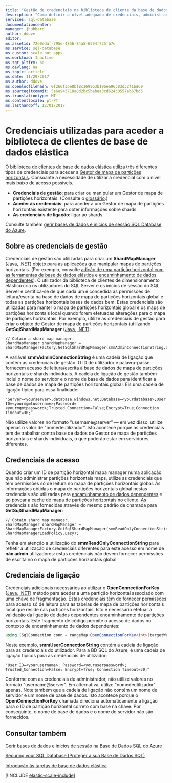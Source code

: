 ```yaml
---
title: "Gestão de credenciais na biblioteca de cliente da base de dados elástica | Microsoft Docs"
description: "Como definir o nível adequado de credenciais, administrador só de leitura, para aplicações de base de dados elástica"
services: sql-database
documentationcenter: 
manager: jhubbard
author: ddove
editor: 
ms.assetid: 72e0edaf-795e-4856-84a5-6594f735fb7e
ms.service: sql-database
ms.custom: scale out apps
ms.workload: Inactive
ms.tgt_pltfrm: na
ms.devlang: na
ms.topic: article
ms.date: 11/29/2017
ms.author: ddove
ms.openlocfilehash: 0f266f3be8bf8c1699b3b19bea96c83d32f1bd69
ms.sourcegitcommit: 5a6e943718a8d2bc5babea3cd624c0557ab67bd5
ms.translationtype: MT
ms.contentlocale: pt-PT
ms.lasthandoff: 12/01/2017
---
```

# <a name="credentials-used-to-access-the-elastic-database-client-library"></a>Credenciais utilizadas para aceder a biblioteca de clientes de base de dados elástica
O [biblioteca de clientes de base de dados elástica](sql-database-elastic-database-client-library.md) utiliza três diferentes tipos de credenciais para aceder a [Gestor de mapa de partições horizontais](sql-database-elastic-scale-shard-map-management.md). Consoante a necessidade de utilizar a credencial com o nível mais baixo de acesso possíveis.

* **Credenciais de gestão**: para criar ou manipular um Gestor de mapa de partições horizontais. (Consulte o [glossário](sql-database-elastic-scale-glossary.md).) 
* **Aceder às credenciais**: para aceder a um Gestor de mapa de partições horizontais existente para obter informações sobre shards.
* **As credenciais de ligação**: ligar ao shards. 

Consulte também [gerir bases de dados e inícios de sessão SQL Database do Azure](sql-database-manage-logins.md). 

## <a name="about-management-credentials"></a>Sobre as credenciais de gestão
Credenciais de gestão são utilizadas para criar um **ShardMapManager** ([Java](/java/api/com.microsoft.azure.elasticdb.shard.mapmanager._shard_map_manager), [.NET](https://msdn.microsoft.com/library/azure/microsoft.azure.sqldatabase.elasticscale.shardmanagement.shardmapmanager.aspx)) objeto para as aplicações que manipular mapas de partições horizontais. (Por exemplo, consulte [adição de uma partição horizontal com as ferramentas de base de dados elástica](sql-database-elastic-scale-add-a-shard.md) e [encaminhamento de dados dependentes](sql-database-elastic-scale-data-dependent-routing.md)). O utilizador da biblioteca de clientes de dimensionamento elástico cria os utilizadores do SQL Server e os inícios de sessão do SQL Server e certifica-se de que cada um é concedida as permissões de leitura/escrita na base de dados de mapa de partições horizontais global e todas as partições horizontais bases de dados bem. Estas credenciais são utilizadas para manter o mapa de partições horizontais global e os maps de partições horizontais local quando forem efetuadas alterações para o mapa de partições horizontais. Por exemplo, utilize as credenciais de gestão para criar o objeto de Gestor de mapa de partições horizontais (utilizando **GetSqlShardMapManager** ([Java](/java/api/com.microsoft.azure.elasticdb.shard.mapmanager._shard_map_manager_factory.getsqlshardmapmanager), [.NET](https://msdn.microsoft.com/library/azure/microsoft.azure.sqldatabase.elasticscale.shardmanagement.shardmapmanagerfactory.getsqlshardmapmanager.aspx)): 

```
// Obtain a shard map manager. 
ShardMapManager shardMapManager = ShardMapManagerFactory.GetSqlShardMapManager(smmAdminConnectionString,ShardMapManagerLoadPolicy.Lazy); 
```

A variável **smmAdminConnectionString** é uma cadeia de ligação que contém as credenciais de gestão. O ID de utilizador e palavra-passe fornecem acesso de leitura/escrita à base de dados de mapa de partições horizontais e shards individuais. A cadeia de ligação de gestão também inclui o nome do servidor e o nome de base de dados para identificar a base de dados de mapa de partições horizontais global. Eis uma cadeia de ligação típico para essa finalidade:

```
"Server=<yourserver>.database.windows.net;Database=<yourdatabase>;User ID=<yourmgmtusername>;Password=<yourmgmtpassword>;Trusted_Connection=False;Encrypt=True;Connection Timeout=30;” 
```

Não utilize valores no formato "username@server" — em vez disso, utilize apenas o valor de "nomedeutilizador".  Isto acontece porque as credenciais tem de trabalhar contra base de dados de Gestor de mapa de partições horizontais e shards individuais, o que poderão estar em servidores diferentes.

## <a name="access-credentials"></a>Credenciais de acesso
Quando criar um ID de partição horizontal mapa manager numa aplicação que não administrar partições horizontais maps, utilize as credenciais que têm permissões só de leitura no mapa de partições horizontais global. As informações obtidas o mapa de partições horizontais global nestas credenciais são utilizadas para [encaminhamento de dados dependentes](sql-database-elastic-scale-data-dependent-routing.md) e ao povoar a cache de mapa de partições horizontais no cliente. As credenciais são fornecidas através do mesmo padrão de chamada para **GetSqlShardMapManager**: 

```
// Obtain shard map manager. 
ShardMapManager shardMapManager = ShardMapManagerFactory.GetSqlShardMapManager(smmReadOnlyConnectionString, ShardMapManagerLoadPolicy.Lazy);  
```

Tenha em atenção a utilização do **smmReadOnlyConnectionString** para refletir a utilização de credenciais diferentes para este acesso em nome de **não admin** utilizadores: estas credenciais não devem fornecer permissões de escrita no o mapa de partições horizontais global. 

## <a name="connection-credentials"></a>Credenciais de ligação
Credenciais adicionais necessários ao utilizar o **OpenConnectionForKey** ([Java](/java/api/com.microsoft.azure.elasticdb.shard.mapper._list_shard_mapper.openconnectionforkey), [.NET](https://msdn.microsoft.com/library/azure/microsoft.azure.sqldatabase.elasticscale.shardmanagement.shardmap.openconnectionforkey.aspx)) método para aceder a uma partição horizontal associado com uma chave de fragmentação. Estas credenciais têm de fornecer permissões para acesso só de leitura para as tabelas de mapa de partições horizontais local que reside nas partições horizontais. Isto é necessário efetuar a validação da ligação de dados dependentes encaminhamento de partições horizontais. Este fragmento de código permite o acesso de dados no contexto de encaminhamento de dados dependentes: 

```csharp
using (SqlConnection conn = rangeMap.OpenConnectionForKey<int>(targetWarehouse, smmUserConnectionString, ConnectionOptions.Validate)) 
```

Neste exemplo, **smmUserConnectionString** contém a cadeia de ligação para as credenciais do utilizador. Para a BD SQL do Azure, é uma cadeia de ligação típicos para as credenciais de utilizador: 

```
"User ID=<yourusername>; Password=<youruserpassword>; Trusted_Connection=False; Encrypt=True; Connection Timeout=30;”  
```

Conforme com as credenciais de administrador, não utilize valores no formato "username@server". Em alternativa, utilize "nomedeutilizador" apenas.  Note também que a cadeia de ligação não contém um nome de servidor e um nome de base de dados. Isto acontece porque o **OpenConnectionForKey** chamada direciona automaticamente a ligação para o ID de partição horizontal correto com base na chave. Por conseguinte, o nome de base de dados e o nome do servidor não são fornecidos. 

## <a name="see-also"></a>Consultar também
[Gerir bases de dados e inícios de sessão na Base de Dados SQL do Azure](sql-database-manage-logins.md)

[Securing your SQL Database (Proteger a sua Base de Dados SQL)](sql-database-security-overview.md)

[Introdução às tarefas de base de dados elástica](sql-database-elastic-jobs-getting-started.md)

[!INCLUDE [elastic-scale-include](../../includes/elastic-scale-include.md)]

